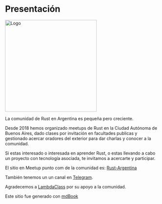 # Presentación

<img alt="Logo" width="300" height="300" src="https://raw.githubusercontent.com/rust-lang-ar/rust-lang-ar.github.io/development/src/img/rust-lang-ar-logo.png"/>

La comunidad de Rust en Argentina es pequeña pero creciente.

Desde 2018 hemos organizado meetups de Rust en la Ciudad Autónoma de Buenos Aires, dado clases por invitación en facultades publicas y gestionado acercar oradores del exterior para dar charlas y conocer a la comunidad.

Si estas interesado o interesada en aprender Rust, o estas llevando a cabo un proyecto con tecnología asociada, te invitamos a acercarte y participar.

El sitio en Meetup punto com de la comunidad es: [Rust-Argentina](https://www.meetup.com/Rust-Argentina/)

También tenemos un  un canal en [Telegram](https://t.me/joinchat/CJDlkxDxMmQSVkY-UrEpjg).

Agradecemos a [LambdaClass](https://lambdaclass.com/) por su apoyo a la comunidad.

Este sitio fue generado con [mdBook](https://rust-lang.github.io/mdBook/)
